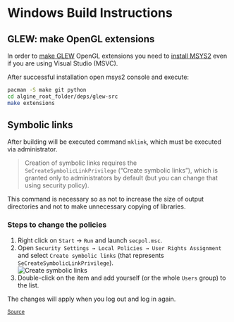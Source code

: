 # Windows Build Instructions

## GLEW: make OpenGL extensions

In order to [make GLEW](https://github.com/nigels-com/glew#code-generation) OpenGL extensions you need
to [install MSYS2](https://www.msys2.org) even if you are using Visual Studio (MSVC).

After successful installation open msys2 console and execute:

```bash
pacman -S make git python
cd algine_root_folder/deps/glew-src
make extensions
```

## Symbolic links

After building will be executed command `mklink`, which must be executed via administrator.

> Creation of symbolic links requires the `SeCreateSymbolicLinkPrivilege` (“Create symbolic links”),
> which is granted only to administrators by default (but you can change that using security policy).

This command is necessary so as not to increase the size of output directories and not to make unnecessary copying of libraries.

### Steps to change the policies

1. Right click on `Start` → `Run` and launch `secpol.msc`.
2. Open `Security Settings → Local Policies → User Rights Assignment`
   and select `Create symbolic links` (that represents `SeCreateSymbolicLinkPrivilege`).
   <br>
   ![Create symbolic links](https://i.stack.imgur.com/o8J8x.png)
3. Double-click on the item and add yourself (or the whole `Users` group) to the list.

The changes will apply when you log out and log in again.

[<small>Source</small>](https://superuser.com/questions/124679/how-do-i-create-a-link-in-windows-7-home-premium-as-a-regular-user)
